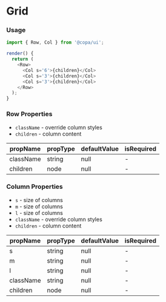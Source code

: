 # Grid

### Usage

```js
import { Row, Col } from '@copa/ui';

render() {
  return (
    <Row>
      <Col s='6'>{children}</Col>
      <Col s='3'>{children}</Col>
      <Col s='3'>{children}</Col>
    </Row>
  );
}
```
<!-- STORY -->

### Row Properties

* `className` - override column styles
* `children` - column content

| propName  | propType | defaultValue | isRequired |
| --------- | -------- | ------------ | ---------- |
| className | string   | null         | -          |
| children  | node     | null         | -          |

### Column Properties

* `s` - size of columns
* `m` - size of columns
* `l` - size of columns
* `className` - override column styles
* `children` - column content

| propName  | propType | defaultValue | isRequired |
| --------- | -------- | ------------ | ---------- |
| s         | string   | null         | -          |
| m         | string   | null         | -          |
| l         | string   | null         | -          |
| className | string   | null         | -          |
| children  | node     | null         | -          |
